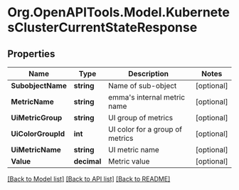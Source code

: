 # Org.OpenAPITools.Model.KubernetesClusterCurrentStateResponse

## Properties

Name | Type | Description | Notes
------------ | ------------- | ------------- | -------------
**SubobjectName** | **string** | Name of sub-object | [optional] 
**MetricName** | **string** | emma&#39;s internal metric name | [optional] 
**UiMetricGroup** | **string** | UI group of metrics | [optional] 
**UiColorGroupId** | **int** | UI color for a group of metrics | [optional] 
**UiMetricName** | **string** | UI metric name | [optional] 
**Value** | **decimal** | Metric value | [optional] 

[[Back to Model list]](../README.md#documentation-for-models) [[Back to API list]](../README.md#documentation-for-api-endpoints) [[Back to README]](../README.md)

